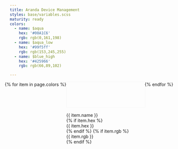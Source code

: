 ```yaml
---
title: Aranda Device Management
styles: base/variables.scss
maturity: ready
colors:
  - name: $aqua
    hex: '#00A1C6'
    rgb: rgb(0,161,198)
  - name: $aqua_low
    hex: '#99f5ff'
    rgb: rgb(153,245,255)
  - name: $blue_high
    hex: '#425966'
    rgb: rgb(66,89,102)

---
```

<style>
.set {
  display: flex;
  flex-wrap: wrap;
  margin: 0 -1rem;
  margin-top: 0;
  padding: 0;
  list-style: none;
}
li {
    flex: 1 0 20%;
}
.color {
  width: 100%;
  min-width: 160px;
  height: 80px;
  color: white;
  border: 1px solid whitesmoke;
  margin-bottom: 1rem;
}
p {
  margin: 0;
}
</style>
<ul class="set">
{% for item in page.colors %}
  <li>
    <div class="color" style="background:{{ item.hex }}"></div>
    <p>{{ item.name }}</p>
    {% if item.hex %}<p>{{ item.hex }}</p>{% endif %}
    {% if item.rgb %}<p>{{ item.rgb }}</p>{% endif %}
  </li>
{% endfor %}
</ul>
